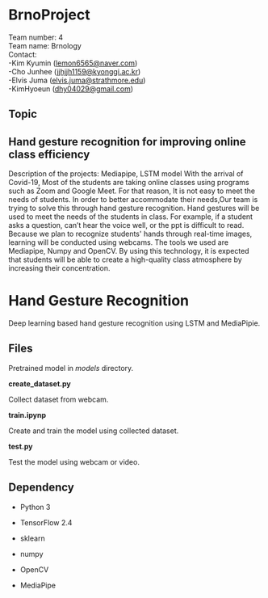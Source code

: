 
# BrnoProject

Team number: 4  
Team name: Brnology  
Contact:  
   -Kim Kyumin (lemon6565@naver.com)  
   -Cho Junhee  (jjhjjh1159@kyonggi.ac.kr)  
   -Elvis Juma (elvis.juma@strathmore.edu)  
   -KimHyoeun (dhy04029@gmail.com)  
   
## Topic
Hand gesture recognition for improving online class efficiency
---------
Description of the projects:       Mediapipe, LSTM model
With the arrival of Covid-19, Most of the students are taking online classes using programs such as Zoom and Google Meet. For that reason,  It is not easy to meet the needs of students. In order to better accommodate their needs,Our team is trying to solve this through hand gesture recognition. Hand gestures will be used to meet the needs of the students in class. For example, if a student asks a question, can’t hear the voice well, or the ppt is difficult to read. Because we plan to recognize students' hands through real-time images, learning will be conducted using webcams. The tools we used are Mediapipe, Numpy and OpenCV. By using this technology, it is expected that students will be able to create a high-quality class atmosphere by increasing their concentration.

# Hand Gesture Recognition


Deep learning based hand gesture recognition using LSTM and MediaPipie.


## Files


Pretrained model in *models* directory.


**create_dataset.py**


Collect dataset from webcam.


**train.ipynp**


Create and train the model using collected dataset.


**test.py**


Test the model using webcam or video.



## Dependency


- Python 3

- TensorFlow 2.4

- sklearn

- numpy

- OpenCV

- MediaPipe

